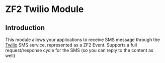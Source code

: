 ZF2 Twilio Module
===========================

Introduction
------------
This module allows your applications to receive SMS message through the [Twilio](http://www.twilio.com) SMS
service, represented as a ZF2 Event. Supports a full request/response cycle for the SMS (so you can reply
to the content as well)

